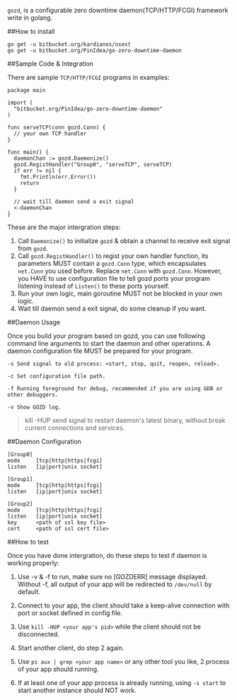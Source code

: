 `gozd`, is a configurable zero downtime daemon(TCP/HTTP/FCGI) framework write in golang.

##How to install

    go get -u bitbucket.org/kardianos/osext
    go get -u bitbucket.org/PinIdea/go-zero-downtime-daemon

##Sample Code & Integration

There are sample `TCP/HTTP/FCGI` programs in examples:

    package main
    
    import (
      "bitbucket.org/PinIdea/go-zero-downtime-daemon"
    )
    
    func serveTCP(conn gozd.Conn) {
      // your own TCP handler
    }
    
    func main() {
      daemonChan := gozd.Daemonize()
      gozd.RegistHandler("Group0", "serveTCP", serveTCP)
      if err != nil {
        fmt.Println(err.Error())
        return
      }
    
      // wait till daemon send a exit signal
      <-daemonChan
    }

These are the major intergration steps:

1. Call `Daemonize()` to initialize `gozd` & obtain a channel to receive exit signal from `gozd`.
2. Call `gozd.RegistHandler()` to regist your own handler function, its parameters MUST contain a `gozd.Conn` type, which encapsulates `net.Conn` you used before. Replace `net.Conn` with `gozd.Conn`. However, you HAVE to use configuration file to tell gozd ports your program listening instead of `Listen()` to these ports yourself.
3. Run your own logic, main goroutine MUST not be blocked in your own logic.
4. Wait till daemon send a exit signal, do some cleanup if you want.

##Daemon Usage

Once you build your program based on gozd, you can use following command line arguments to start the daemon and other operations.  A daemon configuration file MUST be prepared for your program.

    -s Send signal to old process: <start, stop, quit, reopen, reload>.

    -c Set configuration file path.

    -f Running foreground for debug, recommended if you are using GDB or other debuggers.

    -v Show GOZD log.

> kill -HUP <pid>  send signal to restart daemon's latest binary, without break current connections and services.

##Daemon Configuration

    [Group0]
    mode     [tcp|http|https|fcgi]
    listen   [ip|port|unix socket]
    
    [Group1]
    mode     [tcp|http|https|fcgi]
    listen   [ip|port|unix socket]
    
    [Group2]
    mode     [tcp|http|https|fcgi]
    listen   [ip|port|unix socket]
    key      <path of ssl key file>
    cert     <path of ssl cert file>

##How to test

Once you have done intergration, do these steps to test if daemon is working properly:

1. Use -v & -f to run, make sure no [GOZDERR] message displayed. Without -f, all output of your app will be redirected to `/dev/null` by default.

2. Connect to your app, the client should take a keep-alive connection with port or socket defined in config file.

3. Use `kill -HUP <your app's pid>` while the client should not be disconnected.

4. Start another client, do step 2 again.

5. Use `ps aux | grep <your app name>` or any other tool you like, 2 process of your app should running.

6. If at least one of your app process is already running, using `-s start` to start another instance should NOT work.
